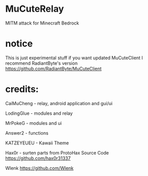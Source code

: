 # MuCuteRelay
 MITM attack for Minecraft Bedrock

# notice 
This is just experimental stuff if you want updated MuCuteClient I recommend RadiantByte's version
https://github.com/RadiantByte/MuCuteClient

# credits:
CaiMuCheng - relay, android application and gui/ui

LodingGlue - modules and relay

MrPokeG - modules and ui 

Answer2 - functions

KATZEYEUEU - Kawaii Theme

Hax0r -  surten parts from ProtoHax Source Code https://github.com/hax0r31337

Wlenk https://github.com/Wlenk 
